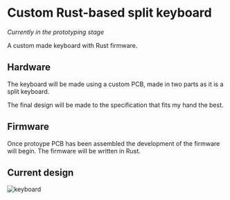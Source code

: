 # Custom Rust-based split keyboard
_Currently in the prototyping stage_

A custom made keyboard with Rust firmware.

## Hardware
The keyboard will be made using a custom PCB, made in two parts as it is a split keyboard.

The final design will be made to the specification that fits my hand the best.

## Firmware
Once protoype PCB has been assembled the development of the firmware will begin.
The firmware will be written in Rust.

## Current design
![keyboard](https://user-images.githubusercontent.com/6892524/221995114-8ee5f6ea-72d3-4f23-98c5-c86f086b9b99.jpg)

